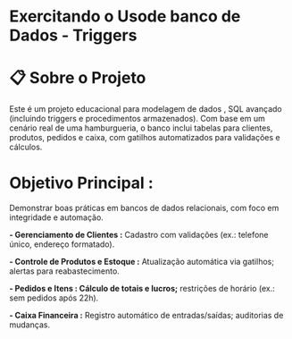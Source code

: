 # Exercitando o Usode banco de Dados - Triggers

# 📋 Sobre o Projeto
Este é um projeto educacional para modelagem de dados , SQL avançado (incluindo triggers e procedimentos armazenados). Com base em um cenário real de uma hamburgueria, o banco inclui tabelas para clientes, produtos, pedidos e caixa, com gatilhos automatizados para validações e cálculos. 

# Objetivo Principal : 
Demonstrar boas práticas em bancos de dados relacionais, com foco em integridade e automação.

**- Gerenciamento de Clientes :** Cadastro com validações (ex.: telefone único, endereço formatado).

**- Controle de Produtos e Estoque :** Atualização automática via gatilhos; alertas para reabastecimento.

**- Pedidos e Itens : Cálculo de totais e lucros;** restrições de horário (ex.: sem pedidos após 22h).

**- Caixa Financeira :** Registro automático de entradas/saídas; auditorias de mudanças.
